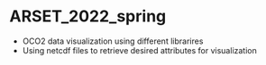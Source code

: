 # ARSET_2022_spring
- OCO2 data visualization using different librarires
- Using netcdf files to retrieve desired attributes for visualization
